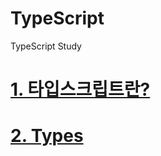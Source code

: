 # TypeScript
TypeScript Study

# [1. 타입스크립트란?]()

# [2. Types](https://github.com/mbsmbs/typescript/blob/main/Types/Types.md)
